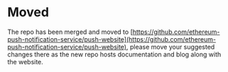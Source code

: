 # Moved
The repo has been merged and moved to [https://github.com/ethereum-push-notification-service/push-website](https://github.com/ethereum-push-notification-service/push-website), please move your suggested changes there as the new repo hosts documentation and blog along with the website.

